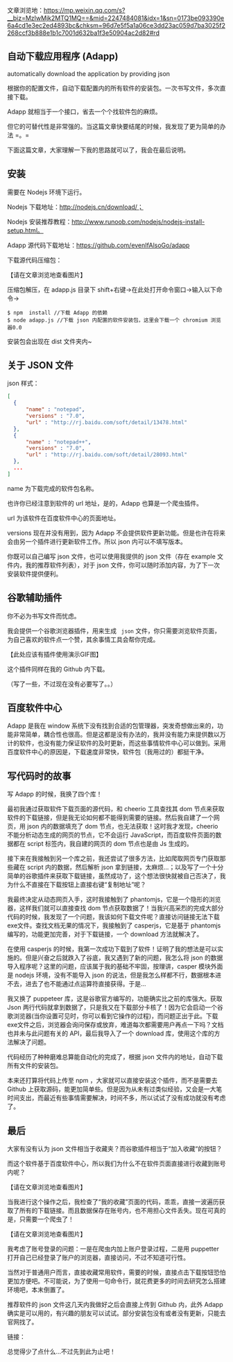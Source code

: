 
文章浏览地：https://mp.weixin.qq.com/s?__biz=MzIwMjk2MTQ1MQ==&mid=2247484081&idx=1&sn=0173be093390e6a4cd1e3ec2ed4893bc&chksm=96d7e5f5a1a06ce3dd23ac059d7ba3025f2268ccf3b888e1b1c7001d632ba1f3e50904ac2d82#rd

## 自动下载应用程序 (Adapp) 

automatically download the application by providing json 

根据你的配置文件，自动下载配置内的所有软件的安装包。一次书写文件，多次直接下载。

Adapp 就相当于一个接口，省去一个个找软件包的麻烦。



但它的可替代性是非常强的。当这篇文章快要结尾的时候，我发现了更为简单的办法 =。= 

下面这篇文章，大家理解一下我的思路就可以了，我会在最后说明。



## 安装

需要在 Nodejs 环境下运行。

Nodejs 下载地址：http://nodejs.cn/download/；

Nodejs 安装推荐教程：http://www.runoob.com/nodejs/nodejs-install-setup.html。



Adapp 源代码下载地址：https://github.com/evenIfAlsoGo/adapp

下载源代码压缩包：

【请在文章浏览地查看图片】



压缩包解压，在 adapp.js 目录下 shift+右键->在此处打开命令窗口->输入以下命令->

```
$ npm  install //下载 Adapp 的依赖
$ node adapp.js //下载 json 内配置的软件安装包，这里会下载一个 chromium 浏览器0.0
```

安装包会出现在 dist 文件夹内~



## 关于 JSON 文件

 json 样式：

```json
[
  {
      "name" : "notepad",
      "versions" : "7.0",
      "url" : "http://rj.baidu.com/soft/detail/13478.html"
  },
  {
      "name" : "notepad++",
      "versions" : "7.0",
      "url" : "http://rj.baidu.com/soft/detail/28093.html"
  },
  ...
]
```



name 为下载完成的软件包名称。

也许你已经注意到软件的 url 地址，是的，Adapp 也算是一个爬虫插件。

url 为该软件在百度软件中心的页面地址。

versions 现在并没有用到，因为 Adapp 不会提供软件更新功能。但是也许在将来会由另一个插件进行更新软件工作。所以 json 内可以不填写版本。



你既可以自己编写 json 文件，也可以使用我提供的 json 文件（存在 example 文件内，我的推荐软件列表），对于 json 文件，你可以随时添加内容，为了下一次安装软件提供便利。



## 谷歌辅助插件

你不必为书写文件而忧虑。

我会提供一个谷歌浏览器插件，用来生成 `` json`` 文件，你只需要浏览软件页面，为自己喜欢的软件点一个赞，其余事情工具会帮你完成。

【此处应该有插件使用演示GIF图】

这个插件同样在我的 Github 内下载。

（写了一些，不过现在没有必要写了。。）



## 百度软件中心

Adapp 是我在 window 系统下没有找到合适的包管理器，突发奇想做出来的，功能非常简单，耦合性也很高。但是这都是没有办法的，我并没有能力来提供数以万计的软件，也没有能力保证软件的及时更新，而这些事情软件中心可以做到。采用百度软件中心的原因是，下载速度非常快，软件包（我用过的）都挺干净。



## 写代码时的故事

写 Adapp 的时候，我换了四个库！

最初我通过获取软件下载页面的源代码，和 cheerio 工具查找其 dom 节点来获取软件的下载链接，但是我无论如何都不能得到需要的链接。然后我自建了一个网页，用 json 内的数据填充了 dom 节点，也无法获取！这时我才发现，cheerio 不能分析动态生成的网页的节点，它不会运行 JavaScript，而百度软件页面的数据都在 script 标签内，我自建的网页的 dom 节点也是由 Js 生成的。

接下来在我接触到另一个库之前，我还尝试了很多方法，比如爬取网页专门获取那些藏在 script 内的数据，然后解析 json 拿到链接，太麻烦...；以及写了一个十分简单的谷歌插件来获取下载链接，虽然成功了，这个想法很快就被自己否决了，我为什么不直接在下载按钮上直接右键“复制地址”呢？

我最终决定从动态网页入手，这时我接触到了 phantomjs，它是一个隐形的浏览器，这样我们就可以直接查找 dom  节点获取数据了！当我兴高采烈的完成大部分代码的时候，我发现了一个问题，我该如何下载文件呢？直接访问链接无法下载exe文件。查找文档无果的情况下，我接触到了 casperjs，它是基于 phantomjs 编写的，功能更加完善，对于下载链接，一个 download 方法就解决了。

在使用 casperjs 的时候，我第一次成功下载到了软件！证明了我的想法是可以实施的。但是兴奋之后就跌入了谷底，我又遇到了新的问题，我怎么将 json 的数据导入程序呢？这里的问题，应该属于我的基础不牢固，按理讲，casper 模块外面是 nodejs 环境，没有不能导入 json 的说法，但是我怎么样都不行，数据根本进不去，进去了也不能通过点运算符直接获得。于是...

我又换了 puppeteer 库，这是谷歌官方编写的，功能确实比之前的库强大。获取 Json 两行代码就拿到数据了，只是我又在下载部分卡核了！因为它会启动一个谷歌浏览器(当你设置可见时，你可以看到它操作的过程)，而问题正出于此。下载exe文件之后，浏览器会询问保存或放弃，难道每次都需要用户再点一下吗？文档也并未与此问题有关的 API，最后我导入了一个 download 库，使用这个库的方法解决了问题。

代码经历了种种磨难总算能自动化的完成了，根据 json 文件内的地址，自动下载所有文件的安装包。

本来还打算将代码上传至 npm ，大家就可以直接安装这个插件，而不是需要去 Github 上获取源码，能更加简单些。但是因为从未有过类似经验，又会是一大笔时间支出，而最近有些事情需要解决，时间不多，所以试试了没有成功就没有考虑了。



## 最后

大家有没有认为 json 文件相当于收藏夹？而谷歌插件相当于“加入收藏“的按钮？

而这个软件基于百度软件中心，所以我们为什么不在软件页面直接进行收藏到账号内呢？

【请在文章浏览地查看图片】



当我进行这个操作之后，我检查了“我的收藏”页面的代码，乖乖，直接一波遍历获取了所有的下载链接。而且数据保存在账号内，也不用担心文件丢失。现在可真的是，只需要一个爬虫了！

【请在文章浏览地查看图片】



我考虑了账号登录的问题：一是在爬虫内加上账户登录过程，二是用 puppetter 打开自己已经登录了账户的浏览器，直接访问，不过不知道可行性。



当然对于普通用户而言，直接收藏常用软件，需要的时候，直接点击下载按钮恐怕更加方便吧。不可能说，为了使用一句命令行，就花费更多的时间去研究怎么搭建环境吧，本末倒置了。



推荐软件的 json 文件这几天内我做好之后会直接上传到 Github 内，此外 Adapp 确实是可以用的，有兴趣的朋友可以试试。部分安装包没有或者没有更新，只能去官网找了。

链接：

总觉得少了点什么...不过先到此为止吧！























